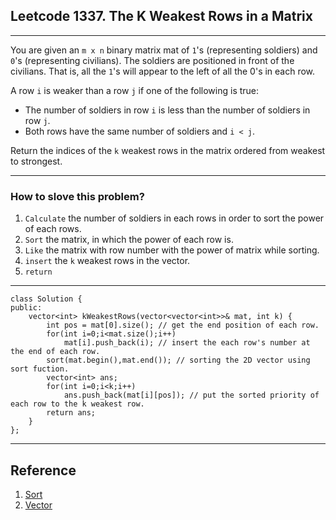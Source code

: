 ## Leetcode 1337. The K Weakest Rows in a Matrix
---
You are given an `m x n` binary matrix mat of `1`'s (representing soldiers) and `0`'s (representing civilians). The soldiers are positioned in front of the civilians. That is, all the `1`'s will appear to the left of all the 0's in each row.

A row `i` is weaker than a row `j` if one of the following is true:

- The number of soldiers in row `i` is less than the number of soldiers in row `j`.
- Both rows have the same number of soldiers and `i < j`.


Return the indices of the `k` weakest rows in the matrix ordered from weakest to strongest.

---
### How to slove this problem?
1. `Calculate` the number of soldiers in each rows in order to sort the power of each rows.
2. `Sort` the matrix, in which the power of each row is.
3. `Like` the matrix with row number with the power of matrix while sorting.
4. `insert` the `k` weakest rows in the vector.
5. `return`
---
```
class Solution {
public:
    vector<int> kWeakestRows(vector<vector<int>>& mat, int k) {
        int pos = mat[0].size(); // get the end position of each row.
        for(int i=0;i<mat.size();i++)
            mat[i].push_back(i); // insert the each row's number at the end of each row.
        sort(mat.begin(),mat.end()); // sorting the 2D vector using sort fuction.  
        vector<int> ans;
        for(int i=0;i<k;i++)
            ans.push_back(mat[i][pos]); // put the sorted priority of each row to the k weakest row.
        return ans;
    }
};
```
---
## Reference
1. [Sort](https://www.geeksforgeeks.org/sorting-a-vector-in-c/)
2. [Vector](https://shengyu7697.github.io/std-vector/)